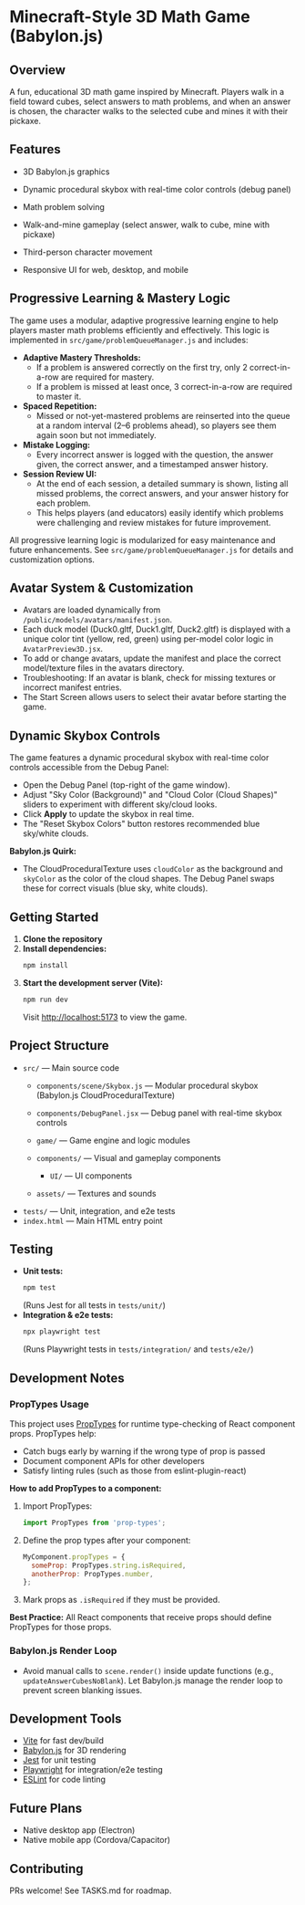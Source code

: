 # Minecraft-Style 3D Math Game (Babylon.js)

## Overview
A fun, educational 3D math game inspired by Minecraft. Players walk in a field toward cubes, select answers to math problems, and when an answer is chosen, the character walks to the selected cube and mines it with their pickaxe.

## Features
- 3D Babylon.js graphics
- Dynamic procedural skybox with real-time color controls (debug panel)

- Math problem solving
- Walk-and-mine gameplay (select answer, walk to cube, mine with pickaxe)
- Third-person character movement
- Responsive UI for web, desktop, and mobile

## Progressive Learning & Mastery Logic

The game uses a modular, adaptive progressive learning engine to help players master math problems efficiently and effectively. This logic is implemented in `src/game/problemQueueManager.js` and includes:

- **Adaptive Mastery Thresholds:**
  - If a problem is answered correctly on the first try, only 2 correct-in-a-row are required for mastery.
  - If a problem is missed at least once, 3 correct-in-a-row are required to master it.
- **Spaced Repetition:**
  - Missed or not-yet-mastered problems are reinserted into the queue at a random interval (2–6 problems ahead), so players see them again soon but not immediately.
- **Mistake Logging:**
  - Every incorrect answer is logged with the question, the answer given, the correct answer, and a timestamped answer history.
- **Session Review UI:**
  - At the end of each session, a detailed summary is shown, listing all missed problems, the correct answers, and your answer history for each problem.
  - This helps players (and educators) easily identify which problems were challenging and review mistakes for future improvement.

All progressive learning logic is modularized for easy maintenance and future enhancements. See `src/game/problemQueueManager.js` for details and customization options.

## Avatar System & Customization
- Avatars are loaded dynamically from `/public/models/avatars/manifest.json`.
- Each duck model (Duck0.gltf, Duck1.gltf, Duck2.gltf) is displayed with a unique color tint (yellow, red, green) using per-model color logic in `AvatarPreview3D.jsx`.
- To add or change avatars, update the manifest and place the correct model/texture files in the avatars directory.
- Troubleshooting: If an avatar is blank, check for missing textures or incorrect manifest entries.
- The Start Screen allows users to select their avatar before starting the game.

## Dynamic Skybox Controls

The game features a dynamic procedural skybox with real-time color controls accessible from the Debug Panel:
- Open the Debug Panel (top-right of the game window).
- Adjust "Sky Color (Background)" and "Cloud Color (Cloud Shapes)" sliders to experiment with different sky/cloud looks.
- Click **Apply** to update the skybox in real time.
- The "Reset Skybox Colors" button restores recommended blue sky/white clouds.

**Babylon.js Quirk:**
- The CloudProceduralTexture uses `cloudColor` as the background and `skyColor` as the color of the cloud shapes. The Debug Panel swaps these for correct visuals (blue sky, white clouds).

## Getting Started

1. **Clone the repository**
2. **Install dependencies:**
   ```sh
   npm install
   ```
3. **Start the development server (Vite):**
   ```sh
   npm run dev
   ```
   Visit [http://localhost:5173](http://localhost:5173) to view the game.

## Project Structure
- `src/` — Main source code
  - `components/scene/Skybox.js` — Modular procedural skybox (Babylon.js CloudProceduralTexture)
  - `components/DebugPanel.jsx` — Debug panel with real-time skybox controls

  - `game/` — Game engine and logic modules
  - `components/` — Visual and gameplay components
    - `UI/` — UI components
  - `assets/` — Textures and sounds
- `tests/` — Unit, integration, and e2e tests
- `index.html` — Main HTML entry point

## Testing
- **Unit tests:**
  ```sh
  npm test
  ```
  (Runs Jest for all tests in `tests/unit/`)
- **Integration & e2e tests:**
  ```sh
  npx playwright test
  ```
  (Runs Playwright tests in `tests/integration/` and `tests/e2e/`)

## Development Notes

### PropTypes Usage

This project uses [PropTypes](https://reactjs.org/docs/typechecking-with-proptypes.html) for runtime type-checking of React component props. PropTypes help:
- Catch bugs early by warning if the wrong type of prop is passed
- Document component APIs for other developers
- Satisfy linting rules (such as those from eslint-plugin-react)

**How to add PropTypes to a component:**

1. Import PropTypes:
   ```js
   import PropTypes from 'prop-types';
   ```
2. Define the prop types after your component:
   ```js
   MyComponent.propTypes = {
     someProp: PropTypes.string.isRequired,
     anotherProp: PropTypes.number,
   };
   ```
3. Mark props as `.isRequired` if they must be provided.

**Best Practice:**
All React components that receive props should define PropTypes for those props.

### Babylon.js Render Loop
- Avoid manual calls to `scene.render()` inside update functions (e.g., `updateAnswerCubesNoBlank`). Let Babylon.js manage the render loop to prevent screen blanking issues.

## Development Tools
- [Vite](https://vitejs.dev/) for fast dev/build
- [Babylon.js](https://www.babylonjs.com/) for 3D rendering
- [Jest](https://jestjs.io/) for unit testing
- [Playwright](https://playwright.dev/) for integration/e2e testing
- [ESLint](https://eslint.org/) for code linting

## Future Plans
- Native desktop app (Electron)
- Native mobile app (Cordova/Capacitor)

## Contributing
PRs welcome! See TASKS.md for roadmap.
